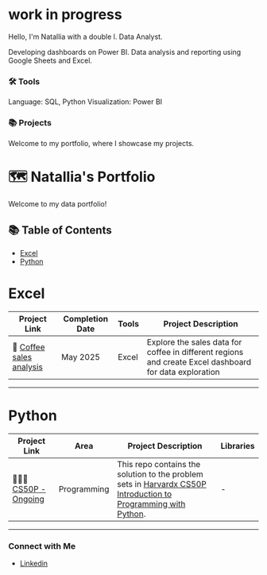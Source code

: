 # work in progress
Hello, I'm Natallia with a double l.
Data Analyst.


Developing dashboards on Power BI.
Data analysis and reporting using Google Sheets and Excel.

### 🛠️ Tools
Language: SQL, Python
Visualization: Power BI

### 📚 Projects
Welcome to my portfolio, where I showcase my projects.

# 🗺 Natallia's Portfolio

Welcome to my data portfolio!  

## 📚 Table of Contents
- [Excel](#excel)
- [Python](#python)


# Excel

| Project Link | Completion Date | Tools | Project Description | 
|---|---|---|---|
| 🚗 [Coffee sales analysis](https://github.com/NatalliaDanilchanka/CS50_R) | May 2025 | Excel | Explore the sales data for coffee in different regions and create Excel dashboard for data exploration |

***

# Python

| Project Link | Area | Project Description | Libraries |    
|---|---|---|---|
| 👩🏻‍💻 [CS50P - Ongoing](https://github.com/NatalliaDanilchanka/CS50P/blob/main/README.md) | Programming | This repo contains the solution to the problem sets in [Harvardx CS50P Introduction to Programming with Python](https://www.edx.org/course/cs50s-introduction-to-programming-with-python). | - | 

***

### Connect with Me
- [Linkedin](https://www.linkedin.com/in/natallia-danilchanka/)

